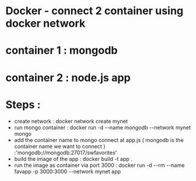 
# Docker - connect 2 container using docker network 
# container 1 : mongodb
# container 2 : node.js app 

# Steps : 


<ul>
  <li>create network : docker network create mynet</li>
  <li>run mongo container : docker run -d --name mongodb --network mynet mongo</li>
   <li>add the container name to mongo connect at app.js ( mongodb is the container name we want to connect ) :'mongodb://mongodb:27017/swfavorites'</li>
   <li>build the image of the app : docker build -t app . </li>
   <li>run the image as container via port 3000 :   docker run -d --rm --name favapp -p 3000:3000 --network mynet app </li>




